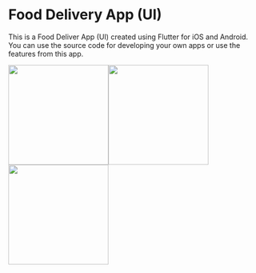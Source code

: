 # Food Delivery App (UI)

This is a Food Deliver App (UI) created using Flutter for iOS and Android. You can use the source code for developing your own apps or use the features from this app.

<img src="https://github.com/navendu-pottekkat/food-delivery-app-ui/blob/master/assets/images/Screenshot_20200219-184138.png" width="200"><img src="https://github.com/navendu-pottekkat/food-delivery-app-ui/blob/master/assets/images/Screenshot_20200219-184147.png" width="200"><img src="https://github.com/navendu-pottekkat/food-delivery-app-ui/blob/master/assets/images/Screenshot_20200219-184202.png" width="200">
